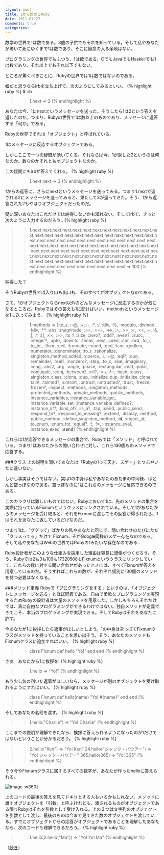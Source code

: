 ```yaml
---
layout: post
title: 1から始めるRuby
date: 2011-07-27
comments: true
categories:
---
```


数学の世界で1は数である。3歳の子供でもそれを知っている。そして私やあなたが老いて死にゆくまで1は数であり、そこに疑念の入る余地はない。

プログラミングの世界でもふつう、1は数である。CでもJavaでもHaskellでも1は数であり、それ以上でもそれ以下でもない。

ところが驚くべきことに、Rubyの世界では1は数ではないのである。

嘘だと思うならirbを立ち上げて、次のようにしてみるといい。
{% highlight ruby %}
$ irb
>> 1.next
=> 2
{% endhighlight %}

あなたは今、1にnextというメッセージを送った。そうしたら1は2という答えを返したのだ。つまり、Rubyの世界で1は数以上のものであり、メッセージに返答する「何か」である。

Rubyの世界でそれは「オブジェクト」と呼ばれている。

1はメッセージに反応するオブジェクトである。

しかしここで一つの疑問が湧いてくる。それならば今、1が返した2というのは何なのか。数なのかそれともオブジェクトなのか。

この疑問にもirbが答えてくれる。
{% highlight ruby %}
>> 1.next.next
=> 3
{% endhighlight %}

1からの返答に、さらにnextというメッセージを送ってみる。つまり1.nextで返される2にメッセージを送ってみると、果たして3が返ってきた。そう、1から返答された2もやはりオブジェクトだったのだ。

疑い深いあなたはこれだけでは納得しないかも知れない。そしてirbで、きっと次のように入力するのだろう..
{% highlight ruby %}
>> 1.next.next.next.next.next.next.next.next.next.next.next.next.next.next.next.next.next.next.next.next.next.next.next.next.next.next.next.next.next.next.next.next.next.next.next.next.next.next.next.next.next.next.next.next.next.next.next.next.next.next.next.next.next.next.next.next.next.next.next.next.next.next.next.next.next.next.next.next.next.next.next.next.next.next.next.next.next.next.next.next.next.next.next.next.next.next.next.next.next.next.next.next.next.next.next.next.next.next.next
=> 100
{% endhighlight %}

納得した？

そうRubyの世界では入り口も出口も、そのすべてがオブジェクトなのである。

さて、1がオブジェクトならnext以外のどんなメッセージに反応するのかが気になるところだ。Rubyではその答えも1に聞けばいい。methodsというメッセージを1に送ってみよう。
{% highlight ruby %}
>> 1.methods
=> [:to_s, :-@, :+, :-, :*, :/, :div, :%, :modulo, :divmod, :fdiv, :**, :abs, :magnitude, :==, :===, :<=>, :>, :>=, :<, :<=, :~, :&, :|, :^, :[], :<<, :>>, :to_f, :size, :zero?, :odd?, :even?, :succ, :integer?, :upto, :downto, :times, :next, :pred, :chr, :ord, :to_i, :to_int, :floor, :ceil, :truncate, :round, :gcd, :lcm, :gcdlcm, :numerator, :denominator, :to_r, :rationalize, :singleton_method_added, :coerce, :i, :+@, :eql?, :quo, :remainder, :real?, :nonzero?, :step, :to_c, :real, :imaginary, :imag, :abs2, :arg, :angle, :phase, :rectangular, :rect, :polar, :conjugate, :conj, :between?, :nil?, :=~, :!~, :hash, :class, :singleton_class, :clone, :dup, :initialize_dup, :initialize_clone, :taint, :tainted?, :untaint, :untrust, :untrusted?, :trust, :freeze, :frozen?, :inspect, :methods, :singleton_methods, :protected_methods, :private_methods, :public_methods, :instance_variables, :instance_variable_get, :instance_variable_set, :instance_variable_defined?, :instance_of?, :kind_of?, :is_a?, :tap, :send, :public_send, :respond_to?, :respond_to_missing?, :extend, :display, :method, :public_method, :define_singleton_method, :__id__, :object_id, :to_enum, :enum_for, :equal?, :!, :!=, :instance_eval, :instance_exec, :__send__]
{% endhighlight %}

これらは1が応答できるメッセージの集合で、Rubyでは「メソッド」と呼ばれている。つまり1はあなたからの問い合わせに対し、これら130個ものメソッドで応答する。

###クラス
上の説明を聞いてあなたは「Rubyの1って天才、スゲー」とつぶやいたに違いない。

しかし事実はそうではない。実は1の中身は私やあなたのあたまの中同様、ほとんど空っぽなのである。空っぽなのに1はこれらのメッセージに反応できるのである。

このカラクリは難しいものではない。Rubyにおいて1は、先のメソッドの集合を実際に持っているFixnumというクラスにリンクされている。そして1があなたからのメッセージを受け取ると、それをFixnumに渡してその返答が得られたら、1はそれをあなたに返しているだけなのだ。

つまり1は、「ググって」ばかりの私やあなたと同じで、問い合わせのたびにただ「クラスってる」だけで
FixnumこそがGoogle同様のスゲー存在なのである。そして私やあなたはWebの世界ではRubyの1みたいな存在なのである..

Ruby設計者がこのような仕組みを採用した理由は容易に想像がつくだろう。そう、Rubyでは2も3も109も17320508もFixnumというクラスにリンクしていて、これらの数に対する問い合わせがあったときには、すべてFixnumが答えを用意しているのだ。そうすればこれらの数が、それぞれ個別に130個のメソッドを持つ必要はなくなる。

###メソッド定義
Rubyで「プログラミングをする」というのは、「オブジェクトにメッセージを送る」とほぼ同義である。自由で柔軟なプログラミングを実現するためRubyの設計者は大量のメソッドを用意した。しかしもちろんそれだけでは、真に自由なプログラミングができるわけではない。独自メソッドが定義できてこそ、本当のプログラミングが実現できる。そしてRubyはそれをあなたに許す。

今あなたが1に挨拶したら返事がほしいとしよう。1の中身は空っぽでFixnumクラスがメソッドを持っていることを思い出そう。そう、あなたのメソッドもFixnumクラスに追加すればいい。
{% highlight ruby %}
>> class Fixnum
>>  def hello
>>    "Yo!"
>>  end
>> end
{% endhighlight %}

さあ　あなたから1に挨拶を!
{% highlight ruby %}
>> 1.hello
=> "Yo!"
{% endhighlight %}

もう少し気の利いた返事がほしいなら、メッセージが別のオブジェクトを受け取れるようにすればいい。
{% highlight ruby %}
>> class Fixnum
>>   def hello(name)
>>     "Yo! #{name}"
>>   end
>> end
{% endhighlight %}

そしてあなたの名前を渡す。
{% highlight ruby %}
>> 1.hello("Charlie")
=> "Yo! Charlie"
{% endhighlight %}

ここまでの説明が理解できたなら、挨拶に答えられるようになったのが1だけではないということが分かるだろう。
{% highlight ruby %}
>> 2.hello("Ken")
=> "Yo! Ken"
>> 24.hello("ジャック・バウアー")
=> "Yo! ジャック・バウアー"
>> 365.hello(365)
=> "Yo! 365"
{% endhighlight %}

そう今やFixnumクラスに属するすべての数字が、あなたが作ったhelloに答えられる。

![image](http://img.f.hatena.ne.jp/images/fotolife/k/keyesberry/20110803/20110803144422.png)
:w360]

上のコードの最後の答えを見てドキリとする人もいるかもしれない。メソッドに渡すオブジェクトを「引数」と呼ぶけれども、渡されるものがオブジェクトである限りRubyはそれを引数として受け入れる。上の２つは文字列のオブジェクトを引数として渡し、最後のものは今まで見てきた数のオブジェクトを渡している。すでにオブジェクトからの応答がオブジェクトであることを理解したあなたなら、次のコードも理解できるだろう。
{% highlight ruby %}
>> 1.hello(2.hello("Ma"))
=> "Yo! Yo! Ma"
{% endhighlight %}

（[続き](/2011/08/01/notitle/)）
